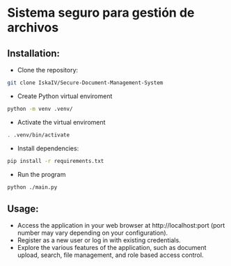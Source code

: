 # Sistema seguro para gestión de archivos

## Installation:

- Clone the repository:
```bash
git clone IskaIV/Secure-Document-Management-System
```

- Create Python virtual enviroment
```bash
python -m venv .venv/
```

- Activate the  virtual enviroment
```bash
. .venv/bin/activate
```

- Install dependencies:
```bash
pip install -r requirements.txt
```

- Run the program
```bash
python ./main.py
```

## Usage:
- Access the application in your web browser at http://localhost:port (port number may vary depending on your configuration).
- Register as a new user or log in with existing credentials.
- Explore the various features of the application, such as document upload, search, file management, and role based access control.

